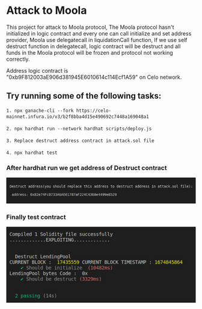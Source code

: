 # Attack to Moola

This project for attack to Moola protocol, The Moola protocol hasn't  initialized in logic contract and every one can call initialize and set address provider, Moola use delegatecall in liquidationCall function, If  we use self destruct function in delegatecall, logic contract will be destruct and all funds in the Moola protocol will be frozen and protocol not working correctly.  


Address logic contract is "0xb9F812003aE906d381945E6010614c114Ecf1A59" on Celo network.

## Try running some of the following tasks:

```shell
1. npx ganache-cli --fork https://celo-mainnet.infura.io/v3/b2f8bba4d15e490692c7448a169048a1

2. npx hardhat run --network hardhat scripts/deploy.js

3. Replace destruct address contract in attack.sol file

4. npx hardhat test
```

### After hardhat run we get address of Destruct contract 
![](Screenshot_address.png)


### Finally test contract
![](Screenshot_test.png)
